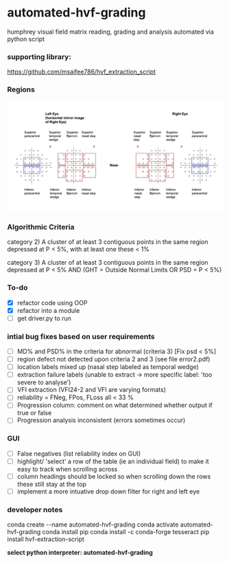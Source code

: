 # automated-hvf-grading
humphrey visual field matrix reading, grading and analysis automated via python script

### supporting library:
https://github.com/msaifee786/hvf_extraction_script

### Regions 
![image info](images/regions.png)

### Algorithmic Criteria

  category 2) A cluster of at least 3 contiguous points in the same region depressed at P < 5%, with at least one these < 1%

  category 3) A cluster of at least 3 contiguous points in the same region depressed at P < 5% AND (GHT = Outside Normal Limits OR PSD = P < 5%) 

### To-do

- [x] refactor code using OOP
- [x] refactor into a module
- [ ] get driver.py to run

### intial bug fixes based on user requirements
- [ ] MD% and PSD% in the criteria for abnormal (criteria 3) [Fix psd < 5%]
- [ ] region defect not detected upon criteria 2 and 3 (see file error2.pdf)
- [ ] location labels mixed up (nasal step labeled as temporal wedge) 
- [ ] extraction failure labels (unable to extract -> more specific label: 'too severe to analyse')
- [ ] VFI extraction (VFI24-2 and VFI are varying formats)
- [ ] reliability = FNeg, FPos, FLoss all < 33 %
- [ ] Progression column: comment on what determined whether output if true or false
- [ ] Progression analysis inconsistent (errors sometimes occur)

### GUI
- [ ] False negatives (list reliability index on GUI)
- [ ] highlight/ 'select' a row of the table (ie an individual field) to make it easy to track when scrolling across
- [ ] column headings should be locked so when scrolling down the rows these still stay at the top
- [ ] implement a more intuative drop down filter for right and left eye

### developer notes

conda create --name automated-hvf-grading
conda activate automated-hvf-grading
conda install pip
conda install -c conda-forge tesseract
pip install hvf-extraction-script 

**select python interpreter: automated-hvf-grading**
